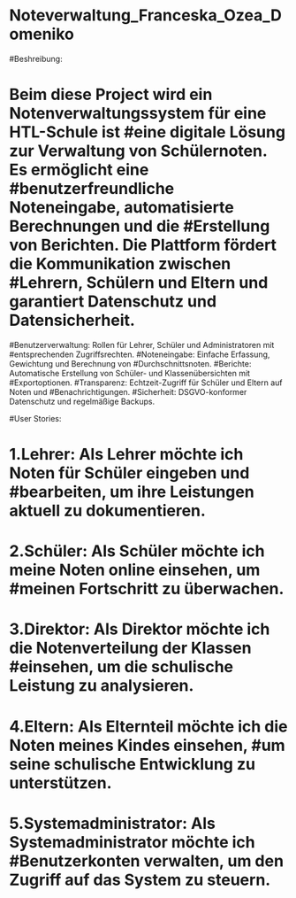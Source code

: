 # Noteverwaltung_Franceska_Ozea_Domeniko
#Beshreibung:
# Beim diese Project wird ein Notenverwaltungssystem für eine HTL-Schule ist #eine digitale Lösung zur Verwaltung von Schülernoten. Es ermöglicht eine #benutzerfreundliche Noteneingabe, automatisierte Berechnungen und die #Erstellung von Berichten. Die Plattform fördert die Kommunikation zwischen #Lehrern, Schülern und Eltern und garantiert Datenschutz und Datensicherheit.


#Benutzerverwaltung: Rollen für Lehrer, Schüler und Administratoren mit #entsprechenden Zugriffsrechten.
#Noteneingabe: Einfache Erfassung, Gewichtung und Berechnung von #Durchschnittsnoten.
#Berichte: Automatische Erstellung von Schüler- und Klassenübersichten mit #Exportoptionen.
#Transparenz: Echtzeit-Zugriff für Schüler und Eltern auf Noten und #Benachrichtigungen.
#Sicherheit: DSGVO-konformer Datenschutz und regelmäßige Backups.
    
#User Stories:
# 1.Lehrer: Als Lehrer möchte ich Noten für Schüler eingeben und #bearbeiten, um ihre Leistungen aktuell zu dokumentieren.
#	2.Schüler: Als Schüler möchte ich meine Noten online einsehen, um #meinen Fortschritt zu überwachen.
#	3.Direktor: Als Direktor möchte ich die Notenverteilung der Klassen #einsehen, um die schulische Leistung zu analysieren.
#	4.Eltern: Als Elternteil möchte ich die Noten meines Kindes einsehen, #um seine schulische Entwicklung zu unterstützen.
#	5.Systemadministrator: Als Systemadministrator möchte ich #Benutzerkonten verwalten, um den Zugriff auf das System zu steuern.
